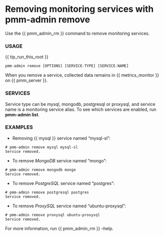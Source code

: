 # Removing monitoring services with pmm-admin remove

Use the {{ pmm_admin_rm }} command to remove monitoring services.

### USAGE

{{ tip_run_this_root }}

```
pmm-admin remove [OPTIONS] [SERVICE-TYPE] [SERVICE-NAME]
```

When you remove a service,
collected data remains in {{ metrics_monitor }} on {{ pmm_server }}.

### SERVICES

Service type can be mysql, mongodb, postgresql or proxysql, and service
name is a monitoring service alias. To see which services are enabled,
run **pmm-admin list**.

### EXAMPLES


* Removing {{ mysql }} service named “mysql-sl”:

```
# pmm-admin remove mysql mysql-sl
Service removed.
```


* To remove *MongoDB* service named “mongo”:

```
# pmm-admin remove mongodb mongo
Service removed.
```


* To remove *PostgreSQL* service named “postgres”:

```
# pmm-admin remove postgresql postgres
Service removed.
```


* To remove *ProxySQL* service named “ubuntu-proxysql”:

```
# pmm-admin remove proxysql ubuntu-proxysql
Service removed.
```

For more information, run {{ pmm_admin_rm }} –help.
